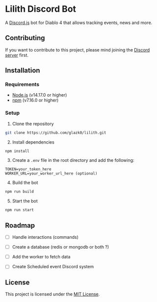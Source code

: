 # Lilith Discord Bot

A [Discord.js](https://discord.js.org/#/) bot for Diablo 4 that allows tracking events, news and more.

## Contributing

If you want to contribute to this project, please mind joining the [Discord server](https://discord.gg/Mv2yCrJK87) first.

## Installation

### Requirements

- [Node.js](https://nodejs.org/en/) (v14.17.0 or higher)
- [npm](https://www.npmjs.com/) (v7.16.0 or higher)

### Setup

1. Clone the repository

```bash
git clone https://github.com/glazk0/lilith.git
```

2. Install dependencies

```bash
npm install
```

3. Create a `.env` file in the root directory and add the following:

```env
TOKEN=your_token_here
WORKER_URL=your_worker_url_here (optional)
```

4. Build the bot

```bash
npm run build
```

5. Start the bot

```bash
npm run start
```

## Roadmap

- [ ] Handle interactions (commands)
- [ ] Create a database (redis or mongodb or both ?)
- [ ] Add the worker to fetch data 
- [ ] Create Scheduled event Discord system


## License

This project is licensed under the [MIT License](LICENSE).
